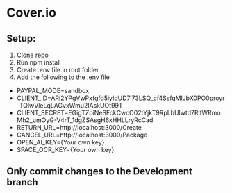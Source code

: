 # Cover.io

## Setup:
1. Clone repo
2. Run npm install
3. Create .env file in root folder
4. Add the following to the .env file
-  PAYPAL_MODE=sandbox
- CLIENT_ID=ARi2YPgVwPxfgfd5iyIdUD7l73LSQ_cf4SsfqMlJbX0PO0proyr_TQlwVleLqLAGvxWmu2IAskUOt99T
-  CLIENT_SECRET=EGigTZoiNeSFckCwcO02tYjkT9RpLbUlwtd7RitWRmoMh2_umOyG-V4rT_1dgZSAsgH6xHHLLryRcCad
-  RETURN_URL=http://localhost:3000/Create
-  CANCEL_URL=http://localhost:3000/Package
-  OPEN_AI_KEY={Your own key}
-  SPACE_OCR_KEY={Your own key}

## Only commit changes to the Development branch
